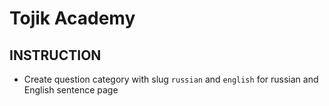 # Tojik Academy
## INSTRUCTION
* Create question category with slug `russian` and `english` for russian and English sentence page



